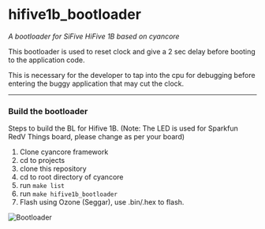 # hifive1b_bootloader
_A bootloader for SiFive HiFive 1B based on cyancore_

This bootloader is used to reset clock and give a 2 sec delay before booting to the application code.

This is necessary for the developer to tap into the cpu for debugging before entering the buggy application that may cut the clock.

---

### Build the bootloader
Steps to build the BL for Hifive 1B. (Note: The LED is used for Sparkfun RedV Things board, please change as per your board)

1. Clone cyancore framework
2. cd to projects
3. clone this repository
4. cd to root directory of cyancore
5. run `make list`
6. run `make hifive1b_bootloader`
7. Flash using Ozone (Seggar), use .bin/.hex to flash.

![Bootloader](https://raw.githubusercontent.com/VisorFolks/vf_artifacts/stable/cyancore/images/misc/hifive1b_bootloader.png)
